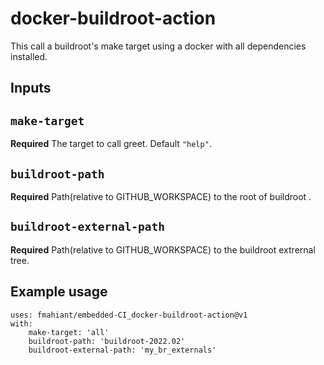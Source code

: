# docker-buildroot-action

This call a buildroot's make target using a docker with all dependencies installed.

## Inputs


## `make-target`

**Required** The target to call greet. Default `"help"`.

## `buildroot-path`

**Required** Path(relative to GITHUB_WORKSPACE) to the root of buildroot .

## `buildroot-external-path`

**Required** Path(relative to GITHUB_WORKSPACE) to the buildroot extrernal tree.


## Example usage

    uses: fmahiant/embedded-CI_docker-buildroot-action@v1
    with:
        make-target: 'all'
        buildroot-path: 'buildroot-2022.02'
        buildroot-external-path: 'my_br_externals'    
